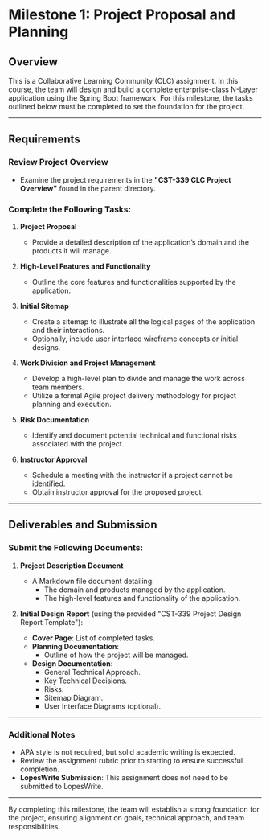 # Milestone 1: Project Proposal and Planning

## Overview
This is a Collaborative Learning Community (CLC) assignment. In this course, the team will design and build a complete enterprise-class N-Layer application using the Spring Boot framework. For this milestone, the tasks outlined below must be completed to set the foundation for the project.

---

## Requirements

### Review Project Overview
- Examine the project requirements in the **"CST-339 CLC Project Overview"** found in the parent directory.

### Complete the Following Tasks:
1. **Project Proposal**
   - Provide a detailed description of the application’s domain and the products it will manage.

2. **High-Level Features and Functionality**
   - Outline the core features and functionalities supported by the application.

3. **Initial Sitemap**
   - Create a sitemap to illustrate all the logical pages of the application and their interactions.
   - Optionally, include user interface wireframe concepts or initial designs.

4. **Work Division and Project Management**
   - Develop a high-level plan to divide and manage the work across team members.
   - Utilize a formal Agile project delivery methodology for project planning and execution.

5. **Risk Documentation**
   - Identify and document potential technical and functional risks associated with the project.

6. **Instructor Approval**
   - Schedule a meeting with the instructor if a project cannot be identified.
   - Obtain instructor approval for the proposed project.

---

## Deliverables and Submission

### Submit the Following Documents:

1. **Project Description Document**
   - A Markdown file document detailing:
     - The domain and products managed by the application.
     - The high-level features and functionality of the application.

2. **Initial Design Report** (using the provided "CST-339 Project Design Report Template"):
   - **Cover Page**: List of completed tasks.
   - **Planning Documentation**:
     - Outline of how the project will be managed.
   - **Design Documentation**:
     - General Technical Approach.
     - Key Technical Decisions.
     - Risks.
     - Sitemap Diagram.
     - User Interface Diagrams (optional).

---

### Additional Notes
- APA style is not required, but solid academic writing is expected.
- Review the assignment rubric prior to starting to ensure successful completion.
- **LopesWrite Submission**: This assignment does not need to be submitted to LopesWrite.

---

By completing this milestone, the team will establish a strong foundation for the project, ensuring alignment on goals, technical approach, and team responsibilities.
